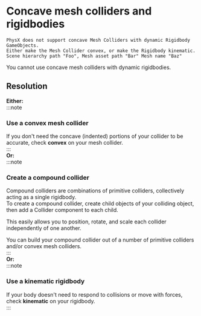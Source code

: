 # Concave mesh colliders and rigidbodies

```
PhysX does not support concave Mesh Colliders with dynamic Rigidbody GameObjects.
Either make the Mesh Collider convex, or make the Rigidbody kinematic. Scene hierarchy path "Foo", Mesh asset path "Bar" Mesh name "Baz"
```


You cannot use concave mesh colliders with dynamic rigidbodies.

## Resolution
**Either:**  
:::note
### Use a convex mesh collider
If you don't need the concave (indented) portions of your collider to be accurate, check **convex** on your mesh collider.  
:::  
**Or:**  
:::note
### Create a compound collider
Compound colliders are combinations of primitive colliders, collectively acting as a single rigidbody.  
To create a compound collider, create child objects of your colliding object, then add a Collider component to each child.

This easily allows you to position, rotate, and scale each collider independently of one another.

You can build your compound collider out of a number of primitive colliders and/or convex mesh colliders.  
:::  
**Or:**  
:::note
### Use a kinematic rigidbody
If your body doesn't need to respond to collisions or move with forces, check **kinematic** on your rigidbody.  
:::
